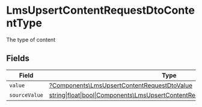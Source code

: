 # LmsUpsertContentRequestDtoContentType

The type of content


## Fields

| Field                                                                                                                                              | Type                                                                                                                                               | Required                                                                                                                                           | Description                                                                                                                                        |
| -------------------------------------------------------------------------------------------------------------------------------------------------- | -------------------------------------------------------------------------------------------------------------------------------------------------- | -------------------------------------------------------------------------------------------------------------------------------------------------- | -------------------------------------------------------------------------------------------------------------------------------------------------- |
| `value`                                                                                                                                            | [?Components\LmsUpsertContentRequestDtoValue](../../Models/Components/LmsUpsertContentRequestDtoValue.md)                                          | :heavy_minus_sign:                                                                                                                                 | N/A                                                                                                                                                |
| `sourceValue`                                                                                                                                      | [string\|float\|bool\|Components\LmsUpsertContentRequestDtoSourceValue4\|array\|null](../../Models/Components/LmsUpsertContentRequestDtoSourceValue.md) | :heavy_minus_sign:                                                                                                                                 | N/A                                                                                                                                                |